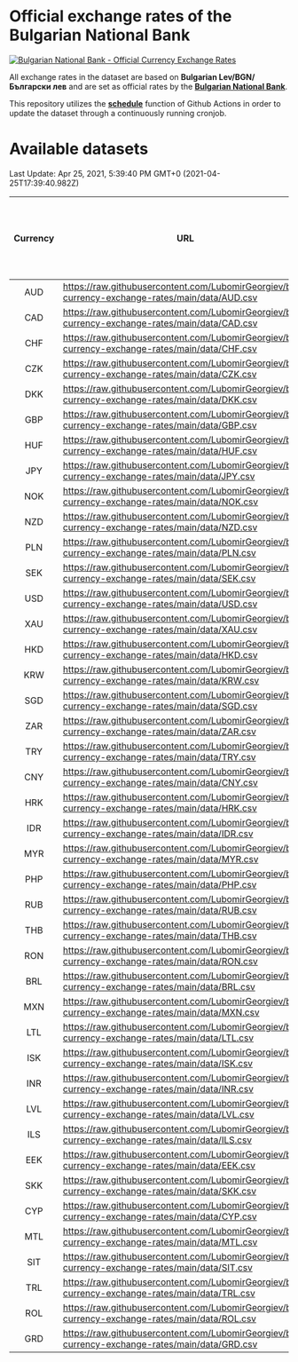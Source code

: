 # Official exchange rates of the Bulgarian National Bank

[![Bulgarian National Bank - Official Currency Exchange Rates](https://github.com/LubomirGeorgiev/bnb-currency-exchange-rates/actions/workflows/update-rates.yml/badge.svg?branch=main)](https://github.com/LubomirGeorgiev/bnb-currency-exchange-rates/actions/workflows/update-rates.yml)

All exchange rates in the dataset are based on **Bulgarian Lev/BGN/Български лев** and are set as official rates by the [**Bulgarian National Bank**](https://www.bnb.bg/Statistics/StExternalSector/StExchangeRates/StERForeignCurrencies/index.htm?toLang=_EN).

This repository utilizes the [**schedule**](https://docs.github.com/en/actions/reference/events-that-trigger-workflows) function of Github Actions in order to update the dataset through a continuously running cronjob.

# Available datasets

<!-- START LINKS (DO NOT EVER FU*ING DELETE THIS COMMENT FOR THE LOVE OF YOUR LIFE!!! IF YOU ARE CURIOS HOW IT WORKS, YOU CAN HAVE A LOOK AT ./src/updateReadme.ts) -->

Last Update: Apr 25, 2021, 5:39:40 PM GMT+0 (2021-04-25T17:39:40.982Z)

| Currency | URL                                                                                             | Number of records | Number of missing days that were filled in |
| :------: | ----------------------------------------------------------------------------------------------- | :---------------: | :----------------------------------------: |
|   AUD    | https://raw.githubusercontent.com/LubomirGeorgiev/bnb-currency-exchange-rates/main/data/AUD.csv |       8115        |                    2504                    |
|   CAD    | https://raw.githubusercontent.com/LubomirGeorgiev/bnb-currency-exchange-rates/main/data/CAD.csv |       8115        |                    2504                    |
|   CHF    | https://raw.githubusercontent.com/LubomirGeorgiev/bnb-currency-exchange-rates/main/data/CHF.csv |       8115        |                    2504                    |
|   CZK    | https://raw.githubusercontent.com/LubomirGeorgiev/bnb-currency-exchange-rates/main/data/CZK.csv |       8115        |                    2504                    |
|   DKK    | https://raw.githubusercontent.com/LubomirGeorgiev/bnb-currency-exchange-rates/main/data/DKK.csv |       8115        |                    2504                    |
|   GBP    | https://raw.githubusercontent.com/LubomirGeorgiev/bnb-currency-exchange-rates/main/data/GBP.csv |       8115        |                    2504                    |
|   HUF    | https://raw.githubusercontent.com/LubomirGeorgiev/bnb-currency-exchange-rates/main/data/HUF.csv |       8115        |                    2504                    |
|   JPY    | https://raw.githubusercontent.com/LubomirGeorgiev/bnb-currency-exchange-rates/main/data/JPY.csv |       8115        |                    2504                    |
|   NOK    | https://raw.githubusercontent.com/LubomirGeorgiev/bnb-currency-exchange-rates/main/data/NOK.csv |       8115        |                    2504                    |
|   NZD    | https://raw.githubusercontent.com/LubomirGeorgiev/bnb-currency-exchange-rates/main/data/NZD.csv |       8115        |                    2504                    |
|   PLN    | https://raw.githubusercontent.com/LubomirGeorgiev/bnb-currency-exchange-rates/main/data/PLN.csv |       8115        |                    2504                    |
|   SEK    | https://raw.githubusercontent.com/LubomirGeorgiev/bnb-currency-exchange-rates/main/data/SEK.csv |       8115        |                    2504                    |
|   USD    | https://raw.githubusercontent.com/LubomirGeorgiev/bnb-currency-exchange-rates/main/data/USD.csv |       8115        |                    2504                    |
|   XAU    | https://raw.githubusercontent.com/LubomirGeorgiev/bnb-currency-exchange-rates/main/data/XAU.csv |       8115        |                    2506                    |
|   HKD    | https://raw.githubusercontent.com/LubomirGeorgiev/bnb-currency-exchange-rates/main/data/HKD.csv |       7815        |                    2415                    |
|   KRW    | https://raw.githubusercontent.com/LubomirGeorgiev/bnb-currency-exchange-rates/main/data/KRW.csv |       7815        |                    2415                    |
|   SGD    | https://raw.githubusercontent.com/LubomirGeorgiev/bnb-currency-exchange-rates/main/data/SGD.csv |       7815        |                    2415                    |
|   ZAR    | https://raw.githubusercontent.com/LubomirGeorgiev/bnb-currency-exchange-rates/main/data/ZAR.csv |       7815        |                    2415                    |
|   TRY    | https://raw.githubusercontent.com/LubomirGeorgiev/bnb-currency-exchange-rates/main/data/TRY.csv |       6297        |                    1945                    |
|   CNY    | https://raw.githubusercontent.com/LubomirGeorgiev/bnb-currency-exchange-rates/main/data/CNY.csv |       6177        |                    1909                    |
|   HRK    | https://raw.githubusercontent.com/LubomirGeorgiev/bnb-currency-exchange-rates/main/data/HRK.csv |       6177        |                    1909                    |
|   IDR    | https://raw.githubusercontent.com/LubomirGeorgiev/bnb-currency-exchange-rates/main/data/IDR.csv |       6177        |                    1909                    |
|   MYR    | https://raw.githubusercontent.com/LubomirGeorgiev/bnb-currency-exchange-rates/main/data/MYR.csv |       6177        |                    1909                    |
|   PHP    | https://raw.githubusercontent.com/LubomirGeorgiev/bnb-currency-exchange-rates/main/data/PHP.csv |       6177        |                    1909                    |
|   RUB    | https://raw.githubusercontent.com/LubomirGeorgiev/bnb-currency-exchange-rates/main/data/RUB.csv |       6177        |                    1909                    |
|   THB    | https://raw.githubusercontent.com/LubomirGeorgiev/bnb-currency-exchange-rates/main/data/THB.csv |       6177        |                    1909                    |
|   RON    | https://raw.githubusercontent.com/LubomirGeorgiev/bnb-currency-exchange-rates/main/data/RON.csv |       6118        |                    1891                    |
|   BRL    | https://raw.githubusercontent.com/LubomirGeorgiev/bnb-currency-exchange-rates/main/data/BRL.csv |       5207        |                    1612                    |
|   MXN    | https://raw.githubusercontent.com/LubomirGeorgiev/bnb-currency-exchange-rates/main/data/MXN.csv |       5207        |                    1612                    |
|   LTL    | https://raw.githubusercontent.com/LubomirGeorgiev/bnb-currency-exchange-rates/main/data/LTL.csv |       5150        |                    1579                    |
|   ISK    | https://raw.githubusercontent.com/LubomirGeorgiev/bnb-currency-exchange-rates/main/data/ISK.csv |       5112        |                    1579                    |
|   INR    | https://raw.githubusercontent.com/LubomirGeorgiev/bnb-currency-exchange-rates/main/data/INR.csv |       4841        |                    1499                    |
|   LVL    | https://raw.githubusercontent.com/LubomirGeorgiev/bnb-currency-exchange-rates/main/data/LVL.csv |       4789        |                    1469                    |
|   ILS    | https://raw.githubusercontent.com/LubomirGeorgiev/bnb-currency-exchange-rates/main/data/ILS.csv |       4117        |                    1280                    |
|   EEK    | https://raw.githubusercontent.com/LubomirGeorgiev/bnb-currency-exchange-rates/main/data/EEK.csv |       3995        |                    1221                    |
|   SKK    | https://raw.githubusercontent.com/LubomirGeorgiev/bnb-currency-exchange-rates/main/data/SKK.csv |       2969        |                    911                     |
|   CYP    | https://raw.githubusercontent.com/LubomirGeorgiev/bnb-currency-exchange-rates/main/data/CYP.csv |       2904        |                    888                     |
|   MTL    | https://raw.githubusercontent.com/LubomirGeorgiev/bnb-currency-exchange-rates/main/data/MTL.csv |       2604        |                    799                     |
|   SIT    | https://raw.githubusercontent.com/LubomirGeorgiev/bnb-currency-exchange-rates/main/data/SIT.csv |       2542        |                    778                     |
|   TRL    | https://raw.githubusercontent.com/LubomirGeorgiev/bnb-currency-exchange-rates/main/data/TRL.csv |       1816        |                    557                     |
|   ROL    | https://raw.githubusercontent.com/LubomirGeorgiev/bnb-currency-exchange-rates/main/data/ROL.csv |       1697        |                    524                     |
|   GRD    | https://raw.githubusercontent.com/LubomirGeorgiev/bnb-currency-exchange-rates/main/data/GRD.csv |        357        |                    105                     |

<!-- END LINKS (DO NOT EVER FU*ING DELETE THIS COMMENT FOR THE LOVE OF YOUR LIFE!!! IF YOU ARE CURIOS HOW IT WORKS, YOU CAN HAVE A LOOK AT ./src/updateReadme.ts) -->
